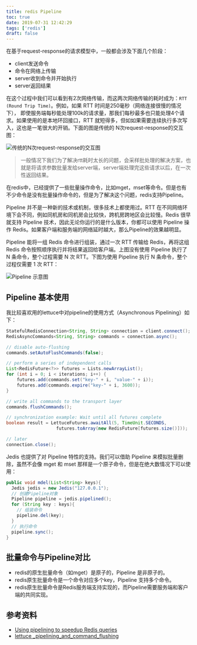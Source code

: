 ```yaml
---
title: redis Pipeline
toc: true
date: 2019-07-31 12:42:29
tags: ['redis']
draft: false
---
```


在基于request-response的请求模型中，一般都会涉及下面几个阶段：

- client发送命令
- 命令在网络上传输
- server收到命令并开始执行
- server返回结果

在这个过程中我们可以看到有2次网络传输，而这两次网络传输的耗时成为：`RTT (Round Trip Time)`。例如，如果 RTT 时间是250毫秒（网络连接很慢的情况下），
即使服务端每秒能处理100k的请求量，那我们每秒最多也只能处理4个请求。如果使用的是本地环回接口，RTT 就短得多，但如如果需要连续执行多次写入，这也是一笔很大的开销。下面的图是传统的
N次request-response的交互图：

![传统的N次request-response的交互图](http://7niucdn.wenchao.ren/20190731125102.png)

> 一般情况下我们为了解决rtt耗时太长的问题，会采样批处理的解决方案，也就是将请求参数批量发给server端，server端处理完这些请求以后，在一次性返回结果。

在redis中，已经提供了一些批量操作命令，比如mget，mset等命令。但是也有不少命令是没有批量操作命令的，但是为了解决这个问题，redis支持Pipeline。

Pipeline 并不是一种新的技术或机制，很多技术上都使用过。RTT 在不同网络环境下会不同，例如同机房和同机房会比较快，跨机房跨地区会比较慢。Redis 很早就支持 Pipeline 技术，因此无论你运行的是什么版本，你都可以使用 Pipeline 操作 Redis。如果客户端和服务端的网络延时越大，那么Pipeline的效果越明显。

Pipeline 能将一组 Redis 命令进行组装，通过一次 RTT 传输给 Redis，再将这组 Redis 命令按照顺序执行并将结果返回给客户端。上图没有使用 Pipeline 执行了 N 条命令，整个过程需要 N 次 RTT。下图为使用 Pipeline 执行 N 条命令，整个过程仅需要 1 次 RTT：

![Pipeline 示意图](http://7niucdn.wenchao.ren/20190731125414.png)

## Pipeline 基本使用

我比较喜欢用的lettuce中对pipeline的使用方式（Asynchronous Pipelining）如下：

```java
StatefulRedisConnection<String, String> connection = client.connect();
RedisAsyncCommands<String, String> commands = connection.async();

// disable auto-flushing
commands.setAutoFlushCommands(false);

// perform a series of independent calls
List<RedisFuture<?>> futures = Lists.newArrayList();
for (int i = 0; i < iterations; i++) {
    futures.add(commands.set("key-" + i, "value-" + i));
    futures.add(commands.expire("key-" + i, 3600));
}

// write all commands to the transport layer
commands.flushCommands();

// synchronization example: Wait until all futures complete
boolean result = LettuceFutures.awaitAll(5, TimeUnit.SECONDS,
                   futures.toArray(new RedisFuture[futures.size()]));

// later
connection.close();
```

Jedis 也提供了对 Pipeline 特性的支持。我们可以借助 Pipeline 来模拟批量删除，虽然不会像 mget 和 mset 那样是一个原子命令，但是在绝大数情况下可以使用：

```java
public void mdel(List<String> keys){
  Jedis jedis = new Jedis("127.0.0.1");
  // 创建Pipeline对象
  Pipeline pipeline = jedis.pipelined();
  for (String key : keys){
    // 组装命令
    pipeline.del(key);
  }
  // 执行命令
  pipeline.sync();
}
```

## 批量命令与Pipeline对比

- redis的原生批量命令（如mget）是原子的，Pipeline 是非原子的。
- redis原生批量命令是一个命令对应多个key，Pipeline 支持多个命令。
- redis原生批量命令是Redis服务端支持实现的，而Pipeline需要服务端和客户端的共同实现。

## 参考资料

- [Using pipelining to speedup Redis queries](https://redis.io/topics/pipelining)
- [lettuce _pipelining_and_command_flushing](https://lettuce.io/core/release/reference/#_pipelining_and_command_flushing)
